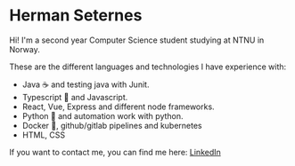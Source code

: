# Herman Seternes

Hi! I'm a second year Computer Science student studying at NTNU in Norway.

These are the different languages and technologies I have experience with:
* Java :coffee: and testing java with Junit.
* Typescript :revolving_hearts: and Javascript.
* React, Vue, Express and different node frameworks.
* Python :snake: and automation work with python.
* Docker :ship:, github/gitlab pipelines and kubernetes
* HTML, CSS

If you want to contact me, you can find me here:
[LinkedIn](https://www.linkedin.com/in/herman-seternes-902985146/)
